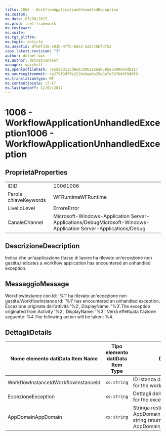 ```yaml
---
title: 1006 - WorkflowApplicationUnhandledException
ms.custom: 
ms.date: 03/30/2017
ms.prod: .net-framework
ms.reviewer: 
ms.suite: 
ms.tgt_pltfrm: 
ms.topic: article
ms.assetid: dfe0f316-e03b-47fb-b6a3-622c56bfd753
caps.latest.revision: "3"
author: dotnet-bot
ms.author: dotnetcontent
manager: wpickett
ms.openlocfilehash: 7a2dad3135de6d3d96328ea039aa36906addb217
ms.sourcegitcommit: ce279f2d7fe2220e6ea0a25a8a7a5370ddf8d9f0
ms.translationtype: MT
ms.contentlocale: it-IT
ms.lasthandoff: 12/02/2017
---
```

# <a name="1006---workflowapplicationunhandledexception"></a><span data-ttu-id="7bc1b-102">1006 - WorkflowApplicationUnhandledException</span><span class="sxs-lookup"><span data-stu-id="7bc1b-102">1006 - WorkflowApplicationUnhandledException</span></span>
## <a name="properties"></a><span data-ttu-id="7bc1b-103">Proprietà</span><span class="sxs-lookup"><span data-stu-id="7bc1b-103">Properties</span></span>  
  
|||  
|-|-|  
|<span data-ttu-id="7bc1b-104">ID</span><span class="sxs-lookup"><span data-stu-id="7bc1b-104">ID</span></span>|<span data-ttu-id="7bc1b-105">1006</span><span class="sxs-lookup"><span data-stu-id="7bc1b-105">1006</span></span>|  
|<span data-ttu-id="7bc1b-106">Parole chiave</span><span class="sxs-lookup"><span data-stu-id="7bc1b-106">Keywords</span></span>|<span data-ttu-id="7bc1b-107">WFRuntime</span><span class="sxs-lookup"><span data-stu-id="7bc1b-107">WFRuntime</span></span>|  
|<span data-ttu-id="7bc1b-108">Livello</span><span class="sxs-lookup"><span data-stu-id="7bc1b-108">Level</span></span>|<span data-ttu-id="7bc1b-109">Errore</span><span class="sxs-lookup"><span data-stu-id="7bc1b-109">Error</span></span>|  
|<span data-ttu-id="7bc1b-110">Canale</span><span class="sxs-lookup"><span data-stu-id="7bc1b-110">Channel</span></span>|<span data-ttu-id="7bc1b-111">Microsoft-Windows-Application Server-Applications/Debug</span><span class="sxs-lookup"><span data-stu-id="7bc1b-111">Microsoft-Windows-Application Server-Applications/Debug</span></span>|  
  
## <a name="description"></a><span data-ttu-id="7bc1b-112">Descrizione</span><span class="sxs-lookup"><span data-stu-id="7bc1b-112">Description</span></span>  
 <span data-ttu-id="7bc1b-113">Indica che un'applicazione flusso di lavoro ha rilevato un'eccezione non gestita.</span><span class="sxs-lookup"><span data-stu-id="7bc1b-113">Indicates a workflow application has encountered an unhandled exception.</span></span>  
  
## <a name="message"></a><span data-ttu-id="7bc1b-114">Messaggio</span><span class="sxs-lookup"><span data-stu-id="7bc1b-114">Message</span></span>  
 <span data-ttu-id="7bc1b-115">WorkflowInstance con Id: '%1' ha rilevato un'eccezione non gestita.</span><span class="sxs-lookup"><span data-stu-id="7bc1b-115">WorkflowInstance Id: '%1' has encountered an unhandled exception.</span></span>  <span data-ttu-id="7bc1b-116">Eccezione originata dall'attività '%2', DisplayName: '%3'.</span><span class="sxs-lookup"><span data-stu-id="7bc1b-116">The exception originated from Activity '%2', DisplayName: '%3'.</span></span>  <span data-ttu-id="7bc1b-117">Verrà effettuata l'azione seguente: %4.</span><span class="sxs-lookup"><span data-stu-id="7bc1b-117">The following action will be taken: %4.</span></span>  
  
## <a name="details"></a><span data-ttu-id="7bc1b-118">Dettagli</span><span class="sxs-lookup"><span data-stu-id="7bc1b-118">Details</span></span>  
  
|<span data-ttu-id="7bc1b-119">Nome elemento dati</span><span class="sxs-lookup"><span data-stu-id="7bc1b-119">Data Item Name</span></span>|<span data-ttu-id="7bc1b-120">Tipo elemento dati</span><span class="sxs-lookup"><span data-stu-id="7bc1b-120">Data Item Type</span></span>|<span data-ttu-id="7bc1b-121">Descrizione</span><span class="sxs-lookup"><span data-stu-id="7bc1b-121">Description</span></span>|  
|--------------------|--------------------|-----------------|  
|<span data-ttu-id="7bc1b-122">WorkflowInstanceId</span><span class="sxs-lookup"><span data-stu-id="7bc1b-122">WorkflowInstanceId</span></span>|`xs:string`|<span data-ttu-id="7bc1b-123">ID istanza del flusso di lavoro.</span><span class="sxs-lookup"><span data-stu-id="7bc1b-123">The instance id for the workflow</span></span>|  
|<span data-ttu-id="7bc1b-124">Eccezione</span><span class="sxs-lookup"><span data-stu-id="7bc1b-124">Exception</span></span>|`xs:string`|<span data-ttu-id="7bc1b-125">Dettagli dell'eccezione.</span><span class="sxs-lookup"><span data-stu-id="7bc1b-125">The exception details for the exception</span></span>|  
|<span data-ttu-id="7bc1b-126">AppDomain</span><span class="sxs-lookup"><span data-stu-id="7bc1b-126">AppDomain</span></span>|`xs:string`|<span data-ttu-id="7bc1b-127">Stringa restituita da AppDomain.CurrentDomain.FriendlyName.</span><span class="sxs-lookup"><span data-stu-id="7bc1b-127">The string returned by AppDomain.CurrentDomain.FriendlyName.</span></span>|
